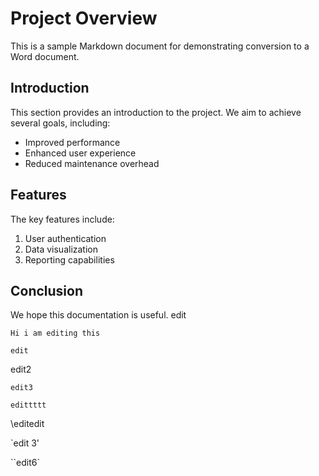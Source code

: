 # Project Overview

This is a sample Markdown document for demonstrating conversion to a Word document.

## Introduction

This section provides an introduction to the project. We aim to achieve several goals, including:

* Improved performance
* Enhanced user experience
* Reduced maintenance overhead

## Features

The key features include:

1.  User authentication
2.  Data visualization
3.  Reporting capabilities

## Conclusion

We hope this documentation is useful.
edit

~~~~~
Hi i am editing this
~~~~~


```
edit
```
edit2

```
edit3
```

`edittttt`

\editedit 


`edit 3'



``edit6`
